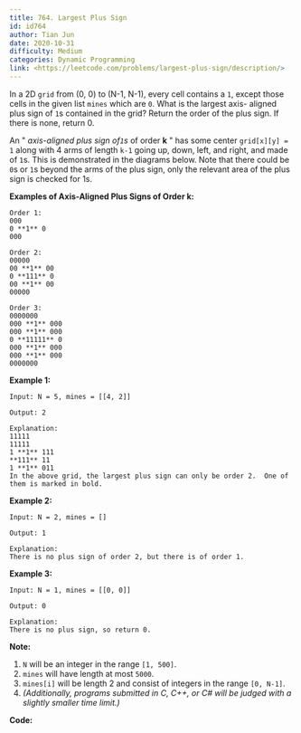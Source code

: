 ```yaml
---
title: 764. Largest Plus Sign
id: id764
author: Tian Jun
date: 2020-10-31
difficulty: Medium
categories: Dynamic Programming
link: <https://leetcode.com/problems/largest-plus-sign/description/>
---
```


In a 2D `grid` from (0, 0) to (N-1, N-1), every cell contains a `1`, except
those cells in the given list `mines` which are `0`. What is the largest axis-
aligned plus sign of `1`s contained in the grid? Return the order of the plus
sign. If there is none, return 0.

An " _axis-aligned plus sign of`1`s_ of order **k** " has some center
`grid[x][y] = 1` along with 4 arms of length `k-1` going up, down, left, and
right, and made of `1`s. This is demonstrated in the diagrams below. Note that
there could be `0`s or `1`s beyond the arms of the plus sign, only the
relevant area of the plus sign is checked for 1s.

**Examples of Axis-Aligned Plus Signs of Order k:**  
            Order 1:    000    0 **1** 0    000        Order 2:    00000    00 **1** 00    0 **111** 0    00 **1** 00    00000        Order 3:    0000000    000 **1** 000    000 **1** 000    0 **11111** 0    000 **1** 000    000 **1** 000    0000000    

**Example 1:**  
            
	Input: N = 5, mines = [[4, 2]]    
	Output: 2    
	Explanation:    11111    11111    1 **1** 111    **111** 11    1 **1** 011    In the above grid, the largest plus sign can only be order 2.  One of them is marked in bold.    

**Example 2:**  
            
	Input: N = 2, mines = []    
	Output: 1    
	Explanation:    There is no plus sign of order 2, but there is of order 1.    

**Example 3:**  
            
	Input: N = 1, mines = [[0, 0]]    
	Output: 0    
	Explanation:    There is no plus sign, so return 0.    

**Note:**  

  1. `N` will be an integer in the range `[1, 500]`.
  2. `mines` will have length at most `5000`.
  3. `mines[i]` will be length 2 and consist of integers in the range `[0, N-1]`.
  4. _(Additionally, programs submitted in C, C++, or C# will be judged with a slightly smaller time limit.)_


**Code:**

